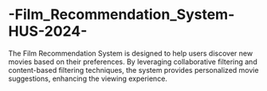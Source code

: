 # -Film_Recommendation_System-HUS-2024-
The Film Recommendation System is designed to help users discover new movies based on their preferences. By leveraging collaborative filtering and content-based filtering techniques, the system provides personalized movie suggestions, enhancing the viewing experience.
